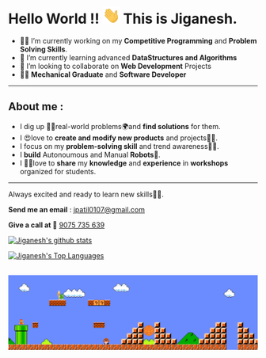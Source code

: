 # **Hello World** !! <img src="https://github.com/Jiganesh/Jiganesh/blob/main/Assets/Hi.gif" width="35px">  This is **Jiganesh**.

<!--
**Jiganesh/Jiganesh** is a ✨ _special_ ✨ repository because its `README.md` (this file) appears on your GitHub profile.

Here are some ideas to get you started:
-->


- 👨‍💻 I’m currently working on my **Competitive Programming** and **Problem Solving Skills**.
- 🤯 I’m currently learning advanced **DataStructures and Algorithms**
- 🤩 I’m looking to collaborate on **Web Development** Projects
- 👨‍🏭 **Mechanical Graduate** and **Software Developer**

***
## About me :

- I dig up 🕵️‍♀️real-world problems🌍and **find solutions** for them. 
- I 😍love to **create and modify new products** and projects👨‍💻.
- I focus on my **problem-solving skill** and trend awareness🕵️‍♀️.
- I **build** Autonoumous and Manual **Robots**🤺.
- I 👨‍🏫love to **share** my **knowledge** and **experience** in **workshops** organized for students. 

***
Always excited and ready to learn new skills👨‍🎓.

**Send me an email** : jpatil0107@gmail.com 

**Give a call at 📲** <a href="tel:+919075735639">9075 735 639</a>


[![Jiganesh's github stats](https://github-readme-stats.vercel.app/api?username=Jiganesh&show_icons=true&hide=contribs,issues&theme=dark&)](https://github.com/Jiganesh)


[![Jiganesh's Top Languages](https://github-readme-stats.vercel.app/api/top-langs/?username=Jiganesh&layout=compact&theme=dark)](https://github.com/Jiganesh)

<br>

<img src="https://github.com/Jiganesh/Jiganesh/blob/main/Assets/Mario_Gameplay.gif" alt="Mario Game" width="980">